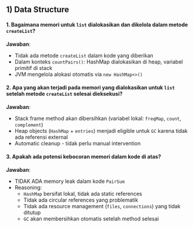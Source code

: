 ## 1) Data Structure

#### 1. Bagaimana memori untuk `list` dialokasikan dan dikelola dalam metode `createList`?
**Jawaban**:
- Tidak ada metode `createList` dalam kode yang diberikan
- Dalam konteks `countPairs()`: HashMap dialokasikan di heap, variabel primitif di stack
- JVM mengelola alokasi otomatis via `new HashMap<>()`

#### 2. Apa yang akan terjadi pada memori yang dialokasikan untuk `list` setelah metode `createList` selesai dieksekusi?
**Jawaban**:
- Stack frame method akan dibersihkan (variabel lokal: `freqMap`, `count`, `complement`)
- Heap objects (`HashMap` + `entries`) menjadi eligible untuk `GC` karena tidak ada referensi external
- Automatic cleanup - tidak perlu manual intervention

#### 3. Apakah ada potensi kebocoran memori dalam kode di atas?
**Jawaban**:
- TIDAK ADA memory leak dalam kode `PairSum`
- Reasoning:
  - `HashMap` bersifat lokal, tidak ada static references
  - Tidak ada circular references yang problematik
  - Tidak ada resource management (`files`, `connections`) yang tidak ditutup
  - `GC` akan membersihkan otomatis setelah method selesai